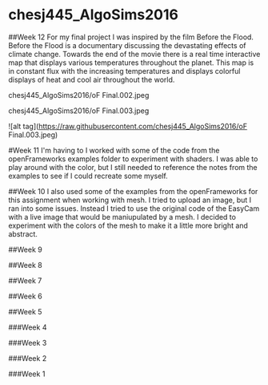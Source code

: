 # chesj445_AlgoSims2016

##Week 12 
For my final project I was inspired by the film Before the Flood. Before the Flood is a documentary discussing the devastating effects of climate change. Towards the end of the movie there is a real time interactive map that displays various temperatures throughout the planet. This map is in constant flux with the increasing temperatures and displays colorful displays of heat and cool air throughout the world. 


chesj445_AlgoSims2016/oF Final.002.jpeg

chesj445_AlgoSims2016/oF Final.003.jpeg

![alt tag](https://raw.githubusercontent.com/chesj445_AlgoSims2016/oF Final.003.jpeg)





#Week 11
I'm having to I worked with some of the code from the openFrameworks examples folder to experiment with shaders. I was able to play around with the color, but I still needed to reference the notes from the examples to see if I could recreate some myself. 

##Week 10 
I also used some of the examples from the openFrameworks for this assignment when working with mesh. I tried to upload an image, but I ran into some issues. Instead I tried to use the original code of the EasyCam with a live image that would be maniupulated by a mesh. I decided to experiment with the colors of the mesh to make it a little more bright and abstract. 

##Week 9

##Week 8

##Week 7

##Week 6

##Week 5

###Week 4

###Week 3

###Week 2


###Week 1







